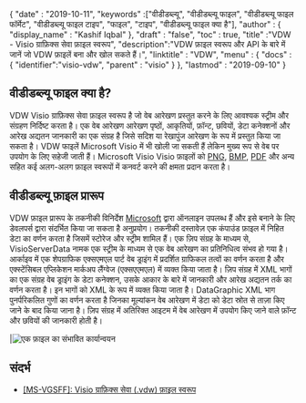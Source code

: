 {
  "date" : "2019-10-11",
  "keywords" :["वीडीडब्ल्यू", "वीडीडब्ल्यू फाइल", "वीडीडब्ल्यू फाइल फॉर्मेट", "वीडीडब्ल्यू फाइल टाइप", "फाइल", "टाइप", "वीडीडब्ल्यू फाइल क्या है"],
  "author" : {
    "display_name" : "Kashif Iqbal"
},
  "draft" : "false",
  "toc" : true,
  "title" :"VDW - Visio ग्राफ़िक्स सेवा फ़ाइल स्वरूप",
  "description":"VDW फ़ाइल स्वरूप और API के बारे में जानें जो VDW फ़ाइलें बना और खोल सकते हैं।",
  "linktitle" : "VDW",
  "menu" : {
    "docs" : {
      "identifier":"visio-vdw",
      "parent" : "visio"
}
},
  "lastmod" : "2019-09-10"
}
## वीडीडब्ल्यू फाइल क्या है?

VDW Visio ग्राफ़िक्स सेवा फ़ाइल स्वरूप है जो वेब आरेखण प्रस्तुत करने के लिए आवश्यक स्ट्रीम और संग्रहण निर्दिष्ट करता है। एक वेब आरेखण आरेखण पृष्ठों, आकृतियों, फ़ॉन्ट, छवियों, डेटा कनेक्शनों और आरेख अद्यतन जानकारी का एक संग्रह है जिसे सदिश या रेखापुंज आरेखण के रूप में प्रस्तुत किया जा सकता है। VDW फाइलें Microsoft Visio में भी खोली जा सकती हैं लेकिन मुख्य रूप से वेब पर उपयोग के लिए सहेजी जाती हैं। Microsoft Visio Visio फ़ाइलों को [PNG](/hi/Image/PNG/), [BMP](/hi/image/bmp/), [PDF](/hi/pdf/) और अन्य सहित कई अलग-अलग फ़ाइल स्वरूपों में कनवर्ट करने की क्षमता प्रदान करता है।

## **वीडीडब्ल्यू** फ़ाइल प्रारूप

VDW फ़ाइल प्रारूप के तकनीकी विनिर्देश [Microsoft](https://msdn.microsoft.com/en-us/library/dd924076(v#office.12).aspx) द्वारा ऑनलाइन उपलब्ध हैं और इसे बनाने के लिए डेवलपर्स द्वारा संदर्भित किया जा सकता है अनुप्रयोग। तकनीकी दस्तावेज़ एक कंपाउंड फ़ाइल में निहित डेटा का वर्णन करता है जिसमें स्टोरेज और स्ट्रीम शामिल हैं। एक ज़िप संग्रह के माध्यम से, VisioServerData नामक एक स्ट्रीम के माध्यम से एक वेब आरेखण का प्रतिनिधित्व संभव हो गया है। आर्काइव में एक शेपग्राफिक एक्सएमएल पार्ट वेब ड्राइंग में प्रदर्शित ग्राफिकल तत्वों का वर्णन करता है और एक्स्टेंसिबल एप्लिकेशन मार्कअप लैंग्वेज (एक्सएएमएल) में व्यक्त किया जाता है। ज़िप संग्रह में XML भागों का एक संग्रह वेब ड्राइंग के डेटा कनेक्शन, उसके आकार के बारे में जानकारी और आरेख अद्यतन तर्क का वर्णन करता है। इन भागों को XML के रूप में व्यक्त किया जाता है। DataGraphic XML भाग पुनर्परिकलित गुणों का वर्णन करता है जिनका मूल्यांकन वेब आरेखण में डेटा को डेटा स्रोत से ताज़ा किए जाने के बाद किया जाना है। ज़िप संग्रह में अतिरिक्त आइटम में वेब आरेखण में उपयोग किए जाने वाले फ़ॉन्ट और छवियों की जानकारी होती है।

|![एक फ़ाइल का संभावित कार्यान्वयन](/hi/web/vdw.png "एक फ़ाइल का संभावित कार्यान्वयन")

## संदर्भ

* [[MS-VGSFF]: Visio ग्राफ़िक्स सेवा (.vdw) फ़ाइल स्वरूप](https://msdn.microsoft.com/en-us/library/dd924076(v#office.12).aspx)

